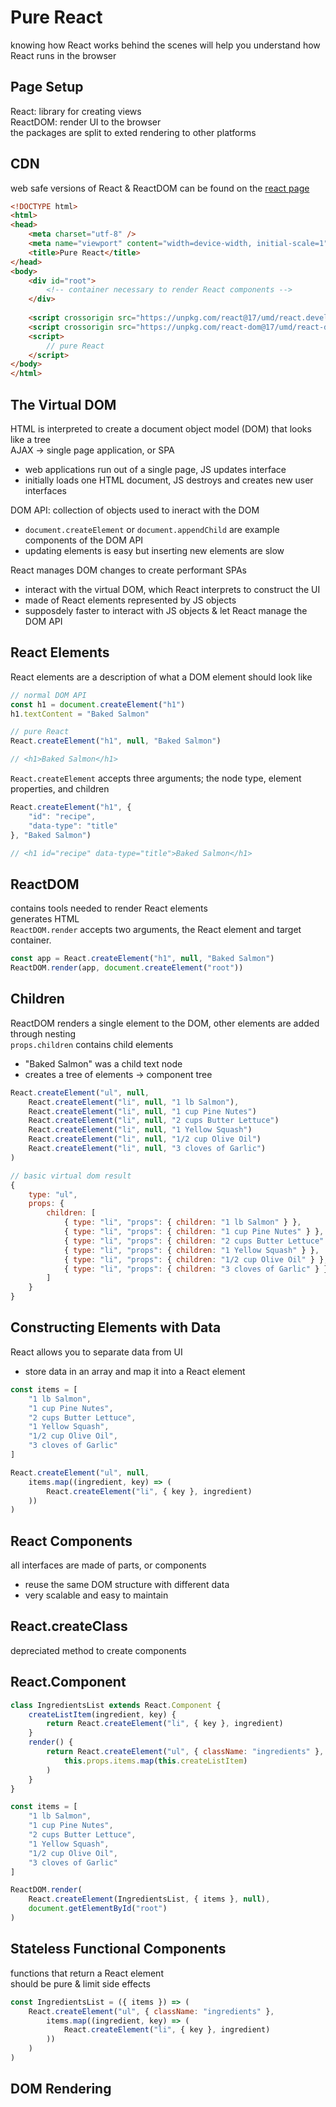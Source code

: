 # Pure React
knowing how React works behind the scenes will help you understand how React runs in the browser  

## Page Setup
React: library for creating views  
ReactDOM: render UI to the browser  
the packages are split to exted rendering to other platforms  

## CDN
web safe versions of React & ReactDOM can be found on the [react page](https://reactjs.org/docs/cdn-links.html)  
```html
<!DOCTYPE html>
<html>
<head>
    <meta charset="utf-8" />
    <meta name="viewport" content="width=device-width, initial-scale=1" />
    <title>Pure React</title>
</head>
<body>
    <div id="root">
        <!-- container necessary to render React components -->
    </div>
    
    <script crossorigin src="https://unpkg.com/react@17/umd/react.development.js"></script>
    <script crossorigin src="https://unpkg.com/react-dom@17/umd/react-dom.development.js"></script>
    <script>
        // pure React
    </script>
</body>
</html>
```

## The Virtual DOM
HTML is interpreted to create a document object model (DOM) that looks like a tree  
AJAX -> single page application, or SPA  
* web applications run out of a single page, JS updates interface
* initially loads one HTML document, JS destroys and creates new user interfaces  

DOM API: collection of objects used to ineract with the DOM
* `document.createElement` or `document.appendChild` are example components of the DOM API  
* updating elements is easy but inserting new elements are slow

React manages DOM changes to create performant SPAs
* interact with the virtual DOM, which React interprets to construct the UI
* made of React elements represented by JS objects
* supposdely faster to interact with JS objects & let React manage the DOM API

## React Elements
React elements are a description of what a DOM element should look like  
```js
// normal DOM API
const h1 = document.createElement("h1")
h1.textContent = "Baked Salmon"

// pure React
React.createElement("h1", null, "Baked Salmon")

// <h1>Baked Salmon</h1>
```
`React.createElement` accepts three arguments; the node type, element properties, and children  
```js
React.createElement("h1", {
    "id": "recipe",
    "data-type": "title"
}, "Baked Salmon")

// <h1 id="recipe" data-type="title">Baked Salmon</h1>
```

## ReactDOM
contains tools needed to render React elements  
generates HTML  
`ReactDOM.render` accepts two arguments, the React element and target container.  
```js
const app = React.createElement("h1", null, "Baked Salmon")
ReactDOM.render(app, document.createElement("root"))
```

## Children
ReactDOM renders a single element to the DOM, other elements are added through nesting  
`props.children` contains child elements  
* "Baked Salmon" was a child text node  
* creates a tree of elements -> component tree

```js
React.createElement("ul", null,
    React.createElement("li", null, "1 lb Salmon"),
    React.createElement("li", null, "1 cup Pine Nutes")
    React.createElement("li", null, "2 cups Butter Lettuce")
    React.createElement("li", null, "1 Yellow Squash")
    React.createElement("li", null, "1/2 cup Olive Oil")
    React.createElement("li", null, "3 cloves of Garlic")
)

// basic virtual dom result
{
    type: "ul",
    props: {
        children: [
            { type: "li", "props": { children: "1 lb Salmon" } },
            { type: "li", "props": { children: "1 cup Pine Nutes" } },
            { type: "li", "props": { children: "2 cups Butter Lettuce" } },
            { type: "li", "props": { children: "1 Yellow Squash" } },
            { type: "li", "props": { children: "1/2 cup Olive Oil" } },
            { type: "li", "props": { children: "3 cloves of Garlic" } }
        ]
    }
}
```

## Constructing Elements with Data
React allows you to separate data from UI  
* store data in an array and map it into a React element  

```js
const items = [
    "1 lb Salmon",
    "1 cup Pine Nutes",
    "2 cups Butter Lettuce",
    "1 Yellow Squash",
    "1/2 cup Olive Oil",
    "3 cloves of Garlic"
]

React.createElement("ul", null,
    items.map((ingredient, key) => (
        React.createElement("li", { key }, ingredient)
    ))
)
```

## React Components
all interfaces are made of parts, or components  
* reuse the same DOM structure with different data
* very scalable and easy to maintain  

## React.createClass
depreciated method to create components

## React.Component
```js
class IngredientsList extends React.Component {
    createListItem(ingredient, key) {
        return React.createElement("li", { key }, ingredient)
    }
    render() {
        return React.createElement("ul", { className: "ingredients" },
            this.props.items.map(this.createListItem)
        )
    }
}

const items = [
    "1 lb Salmon",
    "1 cup Pine Nutes",
    "2 cups Butter Lettuce",
    "1 Yellow Squash",
    "1/2 cup Olive Oil",
    "3 cloves of Garlic"
]

ReactDOM.render(
    React.createElement(IngredientsList, { items }, null),
    document.getElementById("root")
)
```

## Stateless Functional Components
functions that return a React element  
should be pure & limit side effects  
```js
const IngredientsList = ({ items }) => (
    React.createElement("ul", { className: "ingredients" },
        items.map((ingredient, key) => (
            React.createElement("li", { key }, ingredient)
        ))
    )
)
```

## DOM Rendering